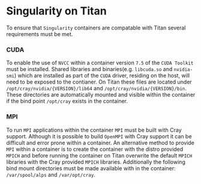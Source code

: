 # Singularity on Titan
To ensure that `Singularity` containers are compatable with Titan several requirements must be met.

### CUDA
To enable the use of `NVCC` within a container version `7.5` of the `CUDA Toolkit` must be installed. Shared libraries and binaries(e.g. `libcuda.so` and `nvidia-smi`) which are installed as part of the `CUDA` driver, residing on the host,  will need to be exposed to the contianer. On Titan these files are located under `/opt/cray/nvidia/{VERSION}/lib64` and `/opt/cray/nvidia/{VERSION}/bin`. These directories are automatically mounted and visible within the container if the bind point `/opt/cray` exists in the container.

### MPI
To run `MPI` applications within the container `MPI` must be built with Cray support. Although it is possible to build `OpenMPI` with Cray support it can be difficult and error prone within a container. An alternative method to provide `MPI` within a container is to create the container with the distro provided `MPICH` and before running the container on Titan overwrite the default `MPICH` libraries with the Cray provided `MPICH` libraries. Additionally the following bind mount directories must be made available with in the container: `/var/spool/alps` and `/var/opt/cray`.
